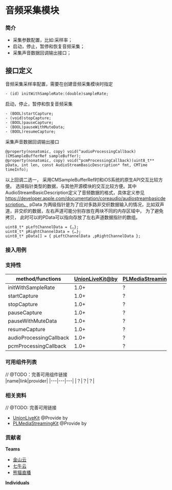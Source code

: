 # 音频采集模块

### 简介
- 采集参数配置，比如:采样率；
- 启动，停止，暂停和恢复音频采集；
- 采集声音数据回调输出接口；  

## 接口定义
音频采集采样率配置，需要在创建音频采集模块时指定
```
- (id) initWithSampleRate:(double)sampleRate;
```

启动，停止，暂停和恢复音频采集
```
- (BOOL)startCapture;
- (void)stopCapture;
- (BOOL)pauseCapture;
- (BOOL)pauseWithMuteData;
- (BOOL)resumeCapture;
```

采集声音数据回调输出接口
```
@property(nonatomic, copy) void(^audioProcessingCallback)(CMSampleBufferRef sampleBuffer);
@property(nonatomic, copy) void(^pcmProcessingCallback)(uint8_t** pData, int len, const AudioStreamBasicDescription* fmt, CMTime timeInfo);
```

以上回调二选一， 采用CMSampleBufferRef时和iOS系统的原生API交互比较方便。
选择指针类型的数据，与其他开源模块的交互比较方便。其中AudioStreamBasicDescription定义了音频数据的格式，具体定义参见
https://developer.apple.com/documentation/coreaudio/audiostreambasicdescription。
pData 为两级指针是为了应对多路非交织数据输入的情况，比如双声道，非交织的数据，左右声道可能分别存放在两块不同的内存区域中， 为了避免拷贝， 此时可以的PData可以指向存放了左右声道数据指针的数组。
```
uint8_t* pLeftChannelData = {…};
uint8_t* pRightChannelData = {…};
uint8_t* pData[] = { pLeftChannelData ,pRightChannelData };
```

### 接入用例

### 支持性
|method/functions|[UnionLiveKit@by ](/)|[PLMediaStreamingKit@by ](/)|
|---|---|---|
|initWithSampleRate|1.0+|?|
|startCapture|1.0+|?|
|stopCapture|1.0+|?|
|pauseCapture|1.0+|?|
|pauseWithMuteData|1.0+|?|
|resumeCapture|1.0+|?|
|audioProcessingCallback|1.0+|?|
|pcmProcessingCallback|1.0+|?|

### 可用组件列表
// @TODO：完善可用组件链接  
|name|link|provider|
|---|---|---|
|？|？|？|


### 相关资料
// @TODO: 完善可用链接
- [UnionLiveKit](/) @Provide by
- [PLMediaStreamingKit](/) @Provide by

### 贡献者
**Teams**
- [金山云](http://www.ksyun.com/)
- [七牛云](https://www.qiniu.com/)
- [熊猫直播](https://www.panda.tv/)

**Individuals**



